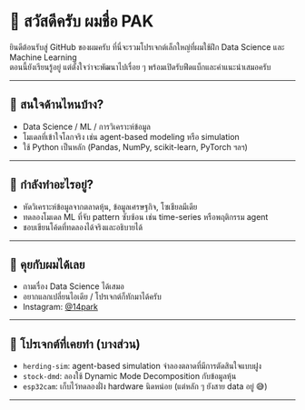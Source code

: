 # 👋 สวัสดีครับ ผมชื่อ PAK

ยินดีต้อนรับสู่ GitHub ของผมครับ ที่นี่จะรวมโปรเจกต์เล็กใหญ่ที่ผมใช้ฝึก Data Science และ Machine Learning  
ตอนนี้ยังเรียนรู้อยู่ แต่ตั้งใจว่าจะพัฒนาไปเรื่อย ๆ พร้อมเปิดรับฟีดแบ็กและคำแนะนำเสมอครับ

---

## 🧠 สนใจด้านไหนบ้าง?

- Data Science / ML / การวิเคราะห์ข้อมูล
- โมเดลที่เข้าใจโลกจริง เช่น agent-based modeling หรือ simulation
- ใช้ Python เป็นหลัก (Pandas, NumPy, scikit-learn, PyTorch ฯลฯ)

---

## 🎯 กำลังทำอะไรอยู่?

- หัดวิเคราะห์ข้อมูลจากตลาดหุ้น, ข้อมูลเศรษฐกิจ, โซเชียลมีเดีย
- ทดลองโมเดล ML ที่จับ pattern ซับซ้อน เช่น time-series หรือพฤติกรรม agent
- ชอบเขียนโค้ดที่ทดลองได้จริงและอธิบายได้

---

## 💬 คุยกับผมได้เลย

- ถามเรื่อง Data Science ได้เสมอ
- อยากแลกเปลี่ยนไอเดีย / โปรเจกต์ก็ทักมาได้ครับ
- Instagram: [@14park](https://www.instagram.com/14park_/)

---

## 🧩 โปรเจกต์ที่เคยทำ (บางส่วน)

- `herding-sim`: agent-based simulation จำลองตลาดที่มีการตัดสินใจแบบฝูง
- `stock-dmd`: ลองใช้ Dynamic Mode Decomposition กับข้อมูลหุ้น
- `esp32cam`: เก็บไว้ทดลองฝั่ง hardware นิดหน่อย (แต่หลัก ๆ ยังสาย data อยู่ 😅)

---
